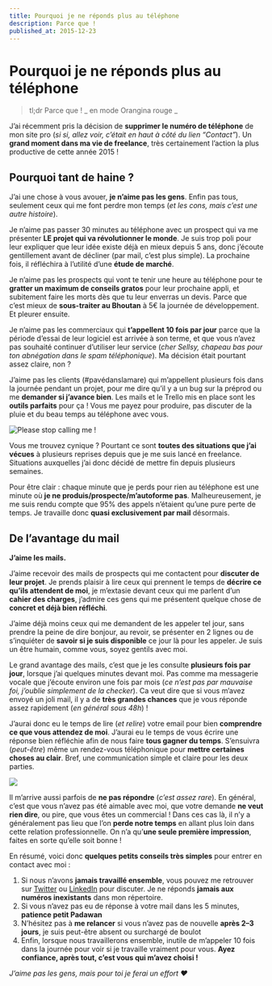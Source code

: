 ```yaml
---
title: Pourquoi je ne réponds plus au téléphone
description: Parce que !
published_at: 2015-12-23
---
```


# Pourquoi je ne réponds plus au téléphone

> tl;dr Parce que ! _ en mode Orangina rouge _

J’ai récemment pris la décision de **supprimer le numéro de téléphone** de mon site pro (_si si, allez voir, c’était en haut à côté du lien “Contact”_). Un **grand moment dans ma vie de freelance**, très certainement l’action la plus productive de cette année 2015 !

## Pourquoi tant de haine ?

J’ai une chose à vous avouer, **je n’aime pas les gens**. Enfin pas tous, seulement ceux qui me font perdre mon temps (_et les cons, mais c’est une autre histoire_).

Je n’aime pas passer 30 minutes au téléphone avec un prospect qui va me présenter **LE projet qui va révolutionner le monde**. Je suis trop poli pour leur expliquer que leur idée existe déjà en mieux depuis 5 ans, donc j’écoute gentillement avant de décliner (par mail, c’est plus simple). La prochaine fois, il réfléchira à l’utilité d’une **étude de marché**.

Je n’aime pas les prospects qui vont te tenir une heure au téléphone pour te **gratter un maximum de conseils gratos** pour leur prochaine appli, et subitement faire les morts dès que tu leur enverras un devis. Parce que c’est mieux de **sous-traiter au Bhoutan** à 5€ la journée de développement. Et pleurer ensuite.

Je n’aime pas les commerciaux qui **t’appellent 10 fois par jour** parce que la période d’essai de leur logiciel est arrivée à son terme, et que vous n’avez pas souhaité continuer d’utiliser leur service (_cher Sellsy, chapeau bas pour ton abnégation dans le spam téléphonique_). Ma décision était pourtant assez claire, non ?

J’aime pas les clients (#pavédanslamare) qui m’appellent plusieurs fois dans la journée pendant un projet, pour me dire qu’il y a un bug sur la préprod ou me **demander si j’avance bien**. Les mails et le Trello mis en place sont les **outils parfaits** pour ça ! Vous me payez pour produire, pas discuter de la pluie et du beau temps au téléphone avec vous.

![Please stop calling me !](images/2015-12-23-pourquoi-je-ne-reponds-plus-au-telephone/please-stop-calling-me.gif)

Vous me trouvez cynique ? Pourtant ce sont **toutes des situations que j’ai vécues** à plusieurs reprises depuis que je me suis lancé en freelance. Situations auxquelles j’ai donc décidé de mettre fin depuis plusieurs semaines.

Pour être clair : chaque minute que je perds pour rien au téléphone est une minute où **je ne produis/prospecte/m’autoforme pas**. Malheureusement, je me suis rendu compte que 95% des appels n’étaient qu’une pure perte de temps. Je travaille donc **quasi exclusivement par mail** désormais.

## De l’avantage du mail

**J’aime les mails.**

J’aime recevoir des mails de prospects qui me contactent pour **discuter de leur projet**. Je prends plaisir à lire ceux qui prennent le temps de **décrire ce qu’ils attendent de moi**, je m’extasie devant ceux qui me parlent d’un **cahier des charges**, j’admire ces gens qui me présentent quelque chose de **concret et déjà bien réfléchi**.

J’aime déjà moins ceux qui me demandent de les appeler tel jour, sans prendre la peine de dire bonjour, au revoir, se présenter en 2 lignes ou de s’inquiéter de **savoir si je suis disponible** ce jour là pour les appeler. Je suis un être humain, comme vous, soyez gentils avec moi.

Le grand avantage des mails, c’est que je les consulte **plusieurs fois par jour**, lorsque j’ai quelques minutes devant moi. Pas comme ma messagerie vocale que j’écoute environ une fois par mois (_ce n’est pas par mauvaise foi, j’oublie simplement de la checker_). Ca veut dire que si vous m’avez envoyé un joli mail, il y a de **très grandes chances** que je vous réponde assez rapidement (_en général sous 48h_) !

J’aurai donc eu le temps de lire (_et relire_) votre email pour bien **comprendre ce que vous attendez de moi**. J’aurai eu le temps de vous écrire une réponse bien réfléchie afin de nous faire **tous gagner du temps**. S’ensuivra (_peut-être_) même un rendez-vous téléphonique pour **mettre certaines choses au clair**. Bref, une communication simple et claire pour les deux parties.

![](images/2015-12-23-pourquoi-je-ne-reponds-plus-au-telephone/kitty-typing-on-keyboard.gif)

Il m’arrive aussi parfois de **ne pas répondre** (_c’est assez rare_). En général, c’est que vous n’avez pas été aimable avec moi, que votre demande **ne veut rien dire**, ou pire, que vous êtes un commercial ! Dans ces cas là, il n’y a généralement pas lieu que l’on **perde notre temps** en allant plus loin dans cette relation professionnelle. On n’a qu’**une seule première impression**, faites en sorte qu’elle soit bonne !

En résumé, voici donc **quelques petits conseils très simples** pour entrer en contact avec moi :

1. Si nous n’avons **jamais travaillé ensemble**, vous pouvez me retrouver sur [Twitter](https://twitter.com/adriantombu) ou [LinkedIn](https://www.linkedin.com/in/adriantombu/) pour discuter. Je ne réponds **jamais aux numéros inexistants** dans mon répertoire.
1. Si vous n’avez pas eu de réponse à votre mail dans les 5 minutes, **patience petit Padawan**
1. N’hésitez pas à **me relancer** si vous n’avez pas de nouvelle **après 2–3 jours**, je suis peut-être absent ou surchargé de boulot
1. Enfin, lorsque nous travaillerons ensemble, inutile de m’appeler 10 fois dans la journée pour voir si je travaille vraiment pour vous. **Ayez confiance, après tout, c’est vous qui m’avez choisi !**

_J’aime pas les gens, mais pour toi je ferai un effort ❤_
